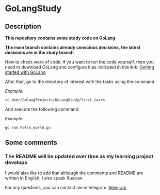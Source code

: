 # GoLangStudy
## Description

**This repository contains some study code on GoLang**

**The main branch contains already conscious decisions, the latest decisions are in the study branch**


How to check work of code:
If you want to run the code yourself, then you need to download GoLang and configure it as indicated in this link:
[Getting started with GoLang](https://go.dev/doc/tutorial/getting-started)

After that, go to the directory of interest with the tasks using the command:

_Example:_ 
```bash
cd User/GolangProjects/GoLangStudy/first_tasks
```

And execute the following command:

_Example:_
```bash
go run hello_world.go 
```

## Some comments
### **The README will be updated over time as my learning project develops**


I would also like to add that although the comments and README are written in English, 
I also speak Russian

For any questions, you can contact me in telegram: [telegram](https://t.me/innnbody)